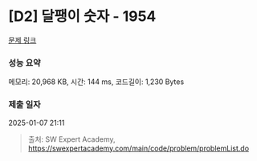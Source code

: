 # [D2] 달팽이 숫자 - 1954  

[문제 링크](https://swexpertacademy.com/main/code/problem/problemDetail.do?contestProbId=AV5PobmqAPoDFAUq) 

### 성능 요약

메모리: 20,968 KB, 시간: 144 ms, 코드길이: 1,230 Bytes

### 제출 일자

2025-01-07 21:11



> 출처: SW Expert Academy, https://swexpertacademy.com/main/code/problem/problemList.do
